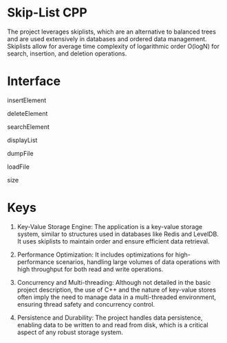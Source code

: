 # Skip-List CPP

The project leverages skiplists, which are an alternative to balanced trees and are used extensively in databases and ordered data management. Skiplists allow for average time complexity of logarithmic order O(logN) for search, insertion, and deletion operations. 

# Interface
insertElement 

deleteElement

searchElement

displayList

dumpFile

loadFile

size

# Keys
1. Key-Value Storage Engine: The application is a key-value storage system, similar to structures used in databases like Redis and LevelDB. It uses skiplists to maintain order and ensure efficient data retrieval.

2. Performance Optimization: It includes optimizations for high-performance scenarios, handling large volumes of data operations with high throughput for both read and write operations.

3. Concurrency and Multi-threading: Although not detailed in the basic project description, the use of C++ and the nature of key-value stores often imply the need to manage data in a multi-threaded environment, ensuring thread safety and concurrency control.

4. Persistence and Durability: The project handles data persistence, enabling data to be written to and read from disk, which is a critical aspect of any robust storage system.

